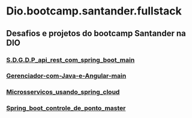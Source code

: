 # Dio.bootcamp.santander.fullstack
## Desafios e projetos do bootcamp Santander na DIO
### [S.D.G.D.P_api_rest_com_spring_boot_main](https://github.com/amandaDuaibs/dio.bootcamp.santander.fullstack/tree/main/S.D.G.D.P_api_rest_com_spring_boot_main)
### [Gerenciador-com-Java-e-Angular-main](https://github.com/amandaDuaibs/dio.bootcamp.santander.fullstack/tree/main/gerenciador-com-Java-e-Angular-main)
### [Microsservicos_usando_spring_cloud](https://github.com/amandaDuaibs/dio.bootcamp.santander.fullstack/tree/main/microsservicos_usando_spring_cloud)
### [Spring_boot_controle_de_ponto_master](https://github.com/amandaDuaibs/dio.bootcamp.santander.fullstack/tree/main/spring_boot_controle_de_ponto_master)
